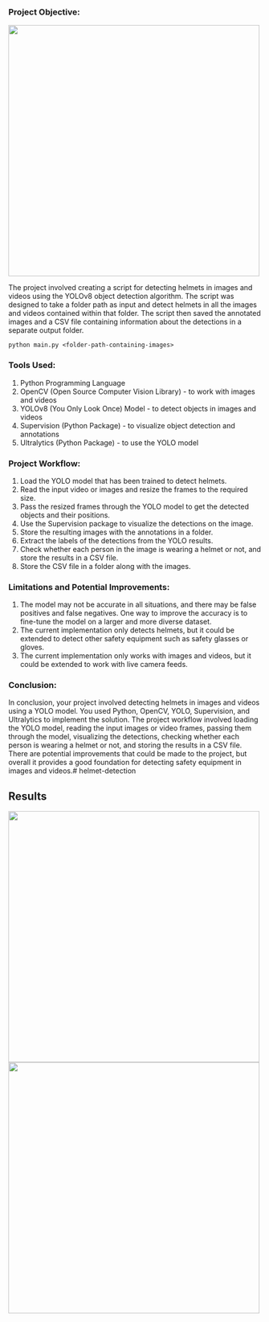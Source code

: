 ### Project Objective:

<img src="https://github.com/meryemsakin/helmet-detection/blob/main/allresults.jpeg" width="500" height="500">

The project involved creating a script for detecting helmets in images and videos using the YOLOv8 object detection algorithm. The script was designed to take a folder path as input and detect helmets in all the images and videos contained within that folder. The script then saved the annotated images and a CSV file containing information about the detections in a separate output folder.

```
python main.py <folder-path-containing-images>
```

### Tools Used:

1. Python Programming Language
2. OpenCV (Open Source Computer Vision Library) - to work with images and videos
3. YOLOv8 (You Only Look Once) Model - to detect objects in images and videos
4. Supervision (Python Package) - to visualize object detection and annotations
5. Ultralytics (Python Package) - to use the YOLO model

### Project Workflow:

1. Load the YOLO model that has been trained to detect helmets.
2. Read the input video or images and resize the frames to the required size.
3. Pass the resized frames through the YOLO model to get the detected objects and their positions.
4. Use the Supervision package to visualize the detections on the image.
5. Store the resulting images with the annotations in a folder.
6. Extract the labels of the detections from the YOLO results.
7. Check whether each person in the image is wearing a helmet or not, and store the results in a CSV file.
8. Store the CSV file in a folder along with the images.


### Limitations and Potential Improvements:

1. The model may not be accurate in all situations, and there may be false positives and false negatives. One way to improve the accuracy is to fine-tune the model on a larger and more diverse dataset.
2. The current implementation only detects helmets, but it could be extended to detect other safety equipment such as safety glasses or gloves.
3. The current implementation only works with images and videos, but it could be extended to work with live camera feeds.
    
    

### Conclusion:

In conclusion, your project involved detecting helmets in images and videos using a YOLO model. You used Python, OpenCV, YOLO, Supervision, and Ultralytics to implement the solution. The project workflow involved loading the YOLO model, reading the input images or video frames, passing them through the model, visualizing the detections, checking whether each person is wearing a helmet or not, and storing the results in a CSV file. There are potential improvements that could be made to the project, but overall it provides a good foundation for detecting safety equipment in images and videos.# helmet-detection


## Results

<img src="https://github.com/meryemsakin/helmet-detection/blob/main/Result/floor_1/images/hard_hat_workers42.png" width="500" height="500">

<img src="https://github.com/meryemsakin/helmet-detection/blob/main/Result/floor_1/images/image_6.jpg" width="500" height="500">
